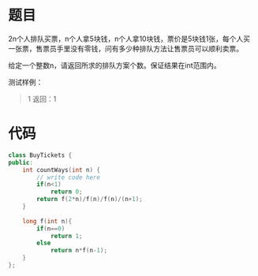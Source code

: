 # 题目
2n个人排队买票，n个人拿5块钱，n个人拿10块钱，票价是5块钱1张，每个人买一张票，售票员手里没有零钱，问有多少种排队方法让售票员可以顺利卖票。

给定一个整数n，请返回所求的排队方案个数。保证结果在int范围内。

测试样例：
> 1
> 返回：1

# 代码
```cpp
class BuyTickets {
public:
    int countWays(int n) {
        // write code here
        if(n<1)
            return 0;
        return f(2*n)/f(n)/f(n)/(n+1);
    }
    
    long f(int n){
        if(n==0)
            return 1;
        else
            return n*f(n-1);
    }
};
```
